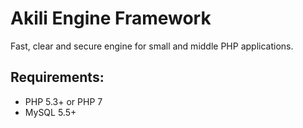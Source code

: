 # Akili Engine Framework

Fast, clear and secure engine for small and middle PHP applications.

## Requirements:

- PHP 5.3+ or PHP 7
- MySQL 5.5+